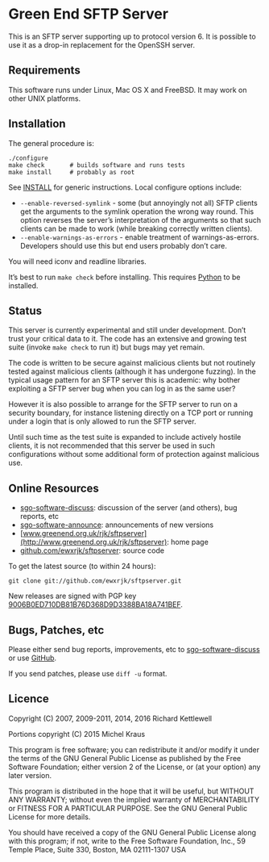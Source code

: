 Green End SFTP Server
=====================

This is an SFTP server supporting up to protocol version 6.  It is
possible to use it as a drop-in replacement for the OpenSSH server.

Requirements
------------

This software runs under Linux, Mac OS X and FreeBSD.  It may work
on other UNIX platforms.

Installation
------------

The general procedure is:

    ./configure
    make check       # builds software and runs tests
    make install     # probably as root

See [INSTALL](INSTALL) for generic instructions.  Local configure
options include:

* `--enable-reversed-symlink` - some (but annoyingly not all) SFTP
clients get the arguments to the symlink operation the wrong way
round.  This option reverses the server’s interpretation of the
arguments so that such clients can be made to work (while breaking
correctly written clients).
* `--enable-warnings-as-errors` - enable treatment of
warnings-as-errors.  Developers should use this but end users probably
don’t care.

You will need iconv and readline libraries.

It’s best to run `make check` before installing.  This requires
[Python](http://www.python.org/) to be installed.

Status
------

This server is currently experimental and still under development.
Don’t trust your critical data to it.  The code has an extensive and
growing test suite (invoke `make check` to run it) but bugs may yet
remain.

The code is written to be secure against malicious clients but not
routinely tested against malicious clients (although it has undergone fuzzing).
In the typical usage
pattern for an SFTP server this is academic: why bother exploiting a
SFTP server bug when you can log in as the same user?

However it is also possible to arrange for the SFTP server to run on
a security boundary, for instance listening directly on a TCP port
or running under a login that is only allowed to run the SFTP
server.

Until such time as the test suite is expanded to include actively
hostile clients, it is not recommended that this server be used in
such configurations without some additional form of protection
against malicious use.

Online Resources
----------------

* [sgo-software-discuss](http://www.chiark.greenend.org.uk/mailman/listinfo/sgo-software-discuss): discussion of the server (and others), bug reports, etc
* [sgo-software-announce](http://www.chiark.greenend.org.uk/mailman/listinfo/sgo-software-announce): announcements of new versions
* [www.greenend.org.uk/rjk/sftpserver](http://www.greenend.org.uk/rjk/sftpserver): home page
* [github.com/ewxrjk/sftpserver](https://github.com/ewxrjk/sftpserver): source code

To get the latest source (to within 24 hours):

    git clone git://github.com/ewxrjk/sftpserver.git

New releases are signed with PGP key
[9006B0ED710DB81B76D368D9D3388BA18A741BEF](http://www.greenend.org.uk/rjk/misc/8A741BEF.asc).

Bugs, Patches, etc
------------------

Please either send bug reports, improvements, etc to
[sgo-software-discuss](http://www.chiark.greenend.org.uk/mailman/listinfo/sgo-software-discuss)
or use [GitHub](https://github.com/ewxrjk/sftpserver).

If you send patches, please use `diff -u` format.

Licence
-------

Copyright (C) 2007, 2009-2011, 2014, 2016 Richard Kettlewell

Portions copyright (C) 2015 Michel Kraus

This program is free software; you can redistribute it and/or modify
it under the terms of the GNU General Public License as published by
the Free Software Foundation; either version 2 of the License, or
(at your option) any later version.

This program is distributed in the hope that it will be useful, but
WITHOUT ANY WARRANTY; without even the implied warranty of
MERCHANTABILITY or FITNESS FOR A PARTICULAR PURPOSE.  See the GNU
General Public License for more details.

You should have received a copy of the GNU General Public License
along with this program; if not, write to the Free Software
Foundation, Inc., 59 Temple Place, Suite 330, Boston, MA 02111-1307
USA
